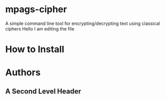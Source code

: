 # mpags-cipher
A simple command line tool for encrypting/decrypting text using classical ciphers
Hello I am editing the file

How to Install
====================

Authors
====================

A Second Level Header
---------------------

